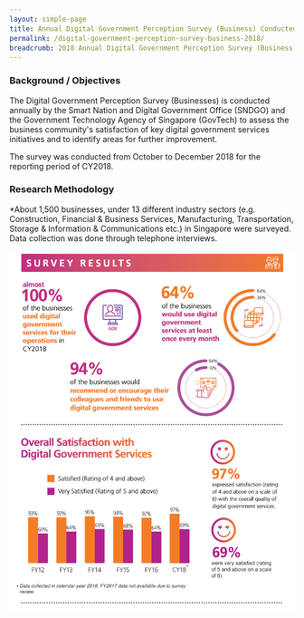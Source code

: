 ```yaml
---
layout: simple-page
title: Annual Digital Government Perception Survey (Business) Conducted in 2018
permalink: /digital-government-perception-survey-business-2018/
breadcrumb: 2018 Annual Digital Government Perception Survey (Business)
---
```

### **Background / Objectives**

The Digital Government Perception Survey (Businesses) is conducted annually by the Smart Nation and Digital Government Office (SNDGO) and the Government Technology Agency of Singapore (GovTech) to assess the business community's satisfaction of key digital government services initiatives and to identify areas for further improvement.

The survey was conducted from October to December 2018 for the reporting period of CY2018.

### **Research Methodology**

*About 1,500 businesses, under 13 different industry sectors (e.g. Construction, Financial & Business Services, Manufacturing, Transportation, Storage & Information & Communications etc.) in Singapore were surveyed. Data collection was done through telephone interviews.

![Digital Government Perception Survey 2018 for Businesses by GovTech](/images/our-statistics/Digital-Government-Perception-2018-Business-GovTech-Smart-Nation-survey.jpg)